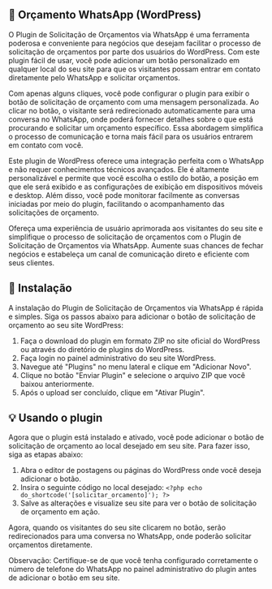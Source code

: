 
## 🤑 Orçamento WhatsApp (WordPress)

O Plugin de Solicitação de Orçamentos via WhatsApp é uma ferramenta poderosa e conveniente para negócios que desejam facilitar o processo de solicitação de orçamentos por parte dos usuários do WordPress. Com este plugin fácil de usar, você pode adicionar um botão personalizado em qualquer local do seu site para que os visitantes possam entrar em contato diretamente pelo WhatsApp e solicitar orçamentos.

Com apenas alguns cliques, você pode configurar o plugin para exibir o botão de solicitação de orçamento com uma mensagem personalizada. Ao clicar no botão, o visitante será redirecionado automaticamente para uma conversa no WhatsApp, onde poderá fornecer detalhes sobre o que está procurando e solicitar um orçamento específico. Essa abordagem simplifica o processo de comunicação e torna mais fácil para os usuários entrarem em contato com você.

Este plugin de WordPress oferece uma integração perfeita com o WhatsApp e não requer conhecimentos técnicos avançados. Ele é altamente personalizável e permite que você escolha o estilo do botão, a posição em que ele será exibido e as configurações de exibição em dispositivos móveis e desktop. Além disso, você pode monitorar facilmente as conversas iniciadas por meio do plugin, facilitando o acompanhamento das solicitações de orçamento.

Ofereça uma experiência de usuário aprimorada aos visitantes do seu site e simplifique o processo de solicitação de orçamentos com o Plugin de Solicitação de Orçamentos via WhatsApp. Aumente suas chances de fechar negócios e estabeleça um canal de comunicação direto e eficiente com seus clientes.

## 💾 Instalação
A instalação do Plugin de Solicitação de Orçamentos via WhatsApp é rápida e simples. Siga os passos abaixo para adicionar o botão de solicitação de orçamento ao seu site WordPress:

1. Faça o download do plugin em formato ZIP no site oficial do WordPress ou através do diretório de plugins do WordPress.
2. Faça login no painel administrativo do seu site WordPress.
3. Navegue até "Plugins" no menu lateral e clique em "Adicionar Novo".
4. Clique no botão "Enviar Plugin" e selecione o arquivo ZIP que você baixou anteriormente.
5. Após o upload ser concluído, clique em "Ativar Plugin".

## 💡 Usando o plugin
Agora que o plugin está instalado e ativado, você pode adicionar o botão de solicitação de orçamento ao local desejado em seu site. Para fazer isso, siga as etapas abaixo:

1. Abra o editor de postagens ou páginas do WordPress onde você deseja adicionar o botão.
2. Insira o seguinte código no local desejado: ```<?php echo do_shortcode('[solicitar_orcamento]'); ?>```
3. Salve as alterações e visualize seu site para ver o botão de solicitação de orçamento em ação.

Agora, quando os visitantes do seu site clicarem no botão, serão redirecionados para uma conversa no WhatsApp, onde poderão solicitar orçamentos diretamente.

Observação: Certifique-se de que você tenha configurado corretamente o número de telefone do WhatsApp no painel administrativo do plugin antes de adicionar o botão em seu site.
